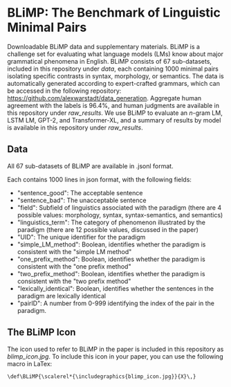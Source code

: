 # BLiMP: The Benchmark of Linguistic Minimal Pairs

Downloadable BLiMP data and supplementary materials. BLiMP is a challenge set for evaluating what language models (LMs) know about major grammatical phenomena in English. BLiMP consists of 67 sub-datasets, included in this repository under _data_, each containing 1000 minimal pairs isolating specific contrasts in syntax, morphology, or semantics. The data is automatically generated according to expert-crafted grammars, which can be accessed in the following repository: https://github.com/alexwarstadt/data_generation. Aggregate human agreement with the labels is 96.4%, and human judgments are available in this repository under _raw\_results_. We use BLiMP to evaluate an _n_-gram LM, LSTM LM, GPT-2, and Transformer-XL, and a summary of results by model is available in this repository under _raw\_results_.

## Data

All 67 sub-datasets of BLiMP are available in .jsonl format.

Each contains 1000 lines in json format, with the following fields:
- "sentence_good": The acceptable sentence 
- "sentence_bad": The unacceptable sentence 
- "field": Subfield of linguistics associated with the paradigm (there are 4 possible values: morphology, syntax, syntax-semantics, and semantics)
- "linguistics_term": The category of phenomenon illustrated by the paradigm (there are 12 possible values, discussed in the paper)
- "UID": The unique identifier for the paradigm 
- "simple_LM_method": Boolean, identifies whether the paradigm is consistent with the "simple LM method" 
- "one_prefix_method": Boolean, identifies whether the paradigm is consistent with the "one prefix method" 
- "two_prefix_method": Boolean, identifies whether the paradigm is consistent with the "two prefix method"
- "lexically_identical": Boolean, identifies whether the sentences in the paradigm are lexically identical
- "pairID": A number from 0-999 identifying the index of the pair in the paradigm.

## The BLiMP Icon
The icon used to refer to BLiMP in the paper is included in this repository as _blimp\_icon.jpg_. To include this icon in your paper, you can use the following macro in LaTex:

```\def\BLiMP{\scalerel*{\includegraphics{blimp_icon.jpg}}{X}\,}```
